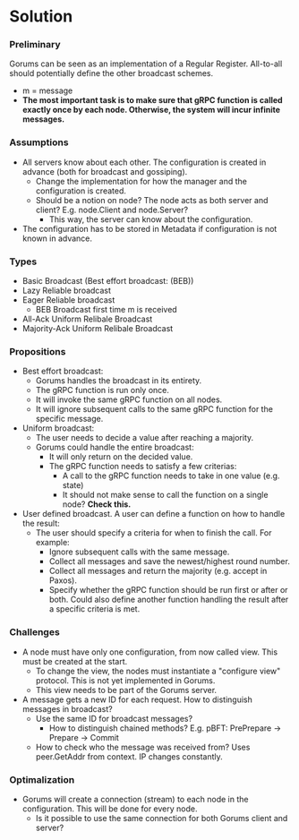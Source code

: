 # Solution

### Preliminary

Gorums can be seen as an implementation of a Regular Register. All-to-all should potentially define the other broadcast schemes.

- m = message
- **The most important task is to make sure that gRPC function is called exactly once by each node. Otherwise, the system will incur infinite messages.**

### Assumptions

- All servers know about each other. The configuration is created in advance (both for broadcast and gossiping).
  - Change the implementation for how the manager and the configuration is created.
  - Should be a notion on node? The node acts as both server and client? E.g. node.Client and node.Server?
    - This way, the server can know about the configuration.
- The configuration has to be stored in Metadata if configuration is not known in advance.

### Types

- Basic Broadcast (Best effort broadcast: (BEB))
- Lazy Reliable broadcast
- Eager Reliable broadcast
  - BEB Broadcast first time m is received
- All-Ack Uniform Relibale Broadcast
- Majority-Ack Uniform Relibale Broadcast

### Propositions

- Best effort broadcast:
  - Gorums handles the broadcast in its entirety.
  - The gRPC function is run only once.
  - It will invoke the same gRPC function on all nodes.
  - It will ignore subsequent calls to the same gRPC function for the specific message.
- Uniform broadcast:
  - The user needs to decide a value after reaching a majority.
  - Gorums could handle the entire broadcast:
    - It will only return on the decided value.
    - The gRPC function needs to satisfy a few criterias:
      - A call to the gRPC function needs to take in one value (e.g. state)
      - It should not make sense to call the function on a single node? **Check this.**
- User defined broadcast. A user can define a function on how to handle the result:
  - The user should specify a criteria for when to finish the call. For example:
    - Ignore subsequent calls with the same message.
    - Collect all messages and save the newest/highest round number.
    - Collect all messages and return the majority (e.g. accept in Paxos).
    - Specify whether the gRPC function should be run first or after or both. Could also define another function handling the result after a specific criteria is met.

### Challenges

- A node must have only one configuration, from now called view. This must be created at the start.
  - To change the view, the nodes must instantiate a "configure view" protocol. This is not yet implemented in Gorums.
  - This view needs to be part of the Gorums server.
- A message gets a new ID for each request. How to distinguish messages in broadcast?
  - Use the same ID for broadcast messages?
    - How to distinguish chained methods? E.g. pBFT: PrePrepare -> Prepare -> Commit
  - How to check who the message was received from? Uses peer.GetAddr from context. IP changes constantly.

### Optimalization

- Gorums will create a connection (stream) to each node in the configuration. This will be done for every node.
  - Is it possible to use the same connection for both Gorums client and server?
